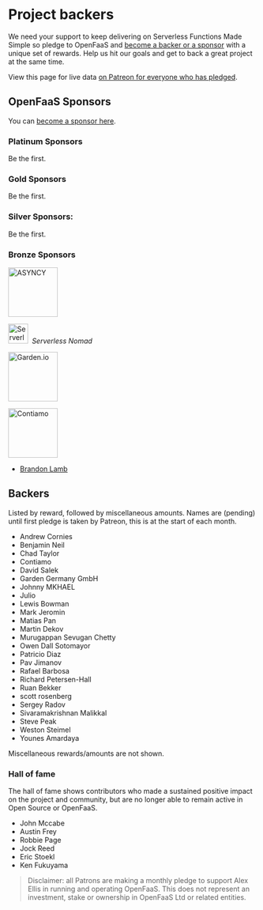 # Project backers

We need your support to keep delivering on Serverless Functions Made Simple so pledge to OpenFaaS and [become a backer or a sponsor](https://www.patreon.com/alexellis) with a unique set of rewards. Help us hit our goals and get to back a great project at the same time.

View this page for live data [on Patreon for everyone who has pledged](https://www.patreon.com/alexellis).

## OpenFaaS Sponsors

You can [become a sponsor here](https://www.patreon.com/alexellis).

### Platinum Sponsors

Be the first.

### Gold Sponsors

Be the first.

### Silver Sponsors:

Be the first.

### Bronze Sponsors

<a href="https://asyncy.com"><img alt="ASYNCY" src="https://www.openfaas.com/images/sponsors/asyncy.png" width="100px" /></a>

<a href="https://www.serverlessnomad.com"><img alt="Serverless Nomad" src="https://www.openfaas.com/images/sponsors/serverlessnomad.png" width="40px" /></a>&nbsp; *Serverless Nomad*

<a href="https://garden.io"><img alt="Garden.io" src="https://www.openfaas.com/images/sponsors/garden.png" width="100px" /></a>

<a href="https://www.contiamo.com"><img alt="Contiamo" src="https://docs.openfaas.com/images/logos/contiamo.svg" width="100px" /></a>

* [Brandon Lamb](https://github.com/brandonlamb)

## Backers

Listed by reward, followed by miscellaneous amounts. Names are (pending) until first pledge is taken by Patreon, this is at the start of each month.

* Andrew Cornies
* Benjamin Neil
* Chad Taylor
* Contiamo
* David Salek
* Garden Germany GmbH
* Johnny MKHAEL 
* Julio
* Lewis Bowman
* Mark Jeromin
* Matias Pan
* Martin Dekov
* Murugappan Sevugan Chetty
* Owen Dall Sotomayor
* Patricio Diaz
* Pav Jimanov
* Rafael Barbosa
* Richard Petersen-Hall
* Ruan Bekker
* scott rosenberg
* Sergey Radov
* Sivaramakrishnan Malikkal
* Steve Peak
* Weston Steimel
* Younes Amardaya

Miscellaneous rewards/amounts are not shown.

### Hall of fame

The hall of fame shows contributors who made a sustained positive impact on the project and community, but are no longer able to remain active in Open Source or OpenFaaS.

* John Mccabe
* Austin Frey
* Robbie Page
* Jock Reed
* Eric Stoekl
* Ken Fukuyama

> Disclaimer: all Patrons are making a monthly pledge to support Alex Ellis in running and operating OpenFaaS. This does not represent an investment, stake or ownership in OpenFaaS Ltd or related entities.

